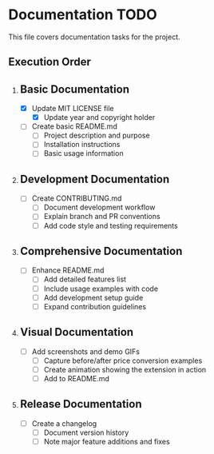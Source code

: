 # Documentation TODO

This file covers documentation tasks for the project.

## Execution Order

1. ## Basic Documentation

   - [x] Update MIT LICENSE file
     - [x] Update year and copyright holder
   - [ ] Create basic README.md
     - [ ] Project description and purpose
     - [ ] Installation instructions
     - [ ] Basic usage information

2. ## Development Documentation

   - [ ] Create CONTRIBUTING.md
     - [ ] Document development workflow
     - [ ] Explain branch and PR conventions
     - [ ] Add code style and testing requirements

3. ## Comprehensive Documentation

   - [ ] Enhance README.md
     - [ ] Add detailed features list
     - [ ] Include usage examples with code
     - [ ] Add development setup guide
     - [ ] Expand contribution guidelines

4. ## Visual Documentation

   - [ ] Add screenshots and demo GIFs
     - [ ] Capture before/after price conversion examples
     - [ ] Create animation showing the extension in action
     - [ ] Add to README.md

5. ## Release Documentation
   - [ ] Create a changelog
     - [ ] Document version history
     - [ ] Note major feature additions and fixes
